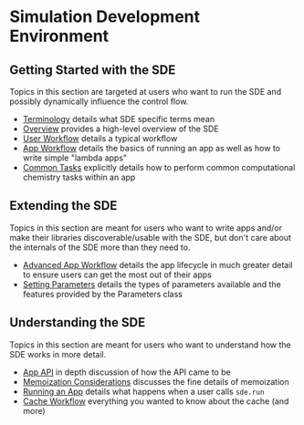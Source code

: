 Simulation Development Environment
==================================

Getting Started with the SDE
----------------------------

Topics in this section are targeted at users who want to run the SDE and 
possibly dynamically influence the control flow.

- [Terminology](dox/terminology.md) details what SDE specific terms mean
- [Overview](dox/overview.md) provides a high-level overview of the SDE
- [User Workflow](dox/workflow.md) details a typical workflow
- [App Workflow](dox/AppFlow.md) details the basics of running an app as well as
  how to write simple "lambda apps"
- [Common Tasks](dox/CommonTasks.md) explicitly details how to perform common 
  computational chemistry tasks within an app  

Extending the SDE
-----------------

Topics in this section are meant for users who want to write apps and/or make 
their libraries discoverable/usable with the SDE, but don't care about the 
internals of the SDE more than they need to. 

- [Advanced App Workflow](dox/AdvancedAppFlow.md) details the app lifecycle in
  much greater detail to ensure users can get the most out of their apps
- [Setting Parameters](dox/parameters.md) details the types of parameters 
  available and the features provided by the Parameters class
  
Understanding the SDE
---------------------

Topics in this section are meant for users who want to understand how the SDE
works in more detail.

- [App API](dox/APPAPIConsiderations.md) in depth discussion of how the API came
  to be
- [Memoization Considerations](dox/memoization.md) discusses the fine details
  of memoization  
- [Running an App](dox/RunningAnApp.md) details what happens when a user 
  calls `sde.run`
- [Cache Workflow](dox/cache.md) everything you wanted to know about the cache 
(and more) 
  
  
